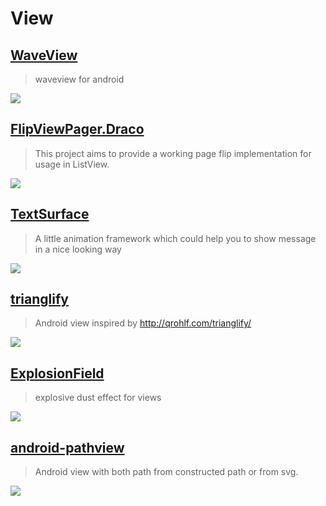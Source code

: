 View
==

[WaveView](https://github.com/gelitenight/WaveView)
--
> waveview for android


![](https://github.com/gelitenight/WaveView/raw/master/screenshot.gif)

[FlipViewPager.Draco](https://github.com/Yalantis/FlipViewPager.Draco)
--
> This project aims to provide a working page flip implementation for usage in ListView.

![](https://camo.githubusercontent.com/db312e031e5f5a445b548d35986b0498caa261d3/68747470733a2f2f6431337961637572716a676172612e636c6f756466726f6e742e6e65742f75736572732f3132353035362f73637265656e73686f74732f313735383239382f39396d696c65732d66696e642d667269656e64732d696e746572666163652d616e696d6174696f6e2e676966)

[TextSurface](https://github.com/elevenetc/TextSurface)
--
> A little animation framework which could help you to show message in a nice looking way

![](https://github.com/elevenetc/TextSurface/raw/master/docs/demo.gif)

[trianglify](https://github.com/manolovn/trianglify)
--
> Android view inspired by http://qrohlf.com/trianglify/

![](https://github.com/manolovn/trianglify/raw/master/art/001.png)

[ExplosionField](https://github.com/tyrantgit/ExplosionField)
--
> explosive dust effect for views

![](https://github.com/tyrantgit/ExplosionField/raw/master/explosionfield.gif)

[android-pathview](https://github.com/geftimov/android-pathview)
--
> Android view with both path from constructed path or from svg.

![](https://github.com/geftimov/android-pathview/raw/master/art/fill-after-resize-new.gif)
